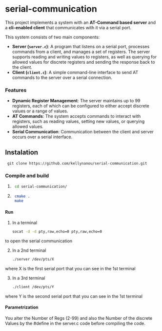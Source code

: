 # serial-communication


This project implements a system with an **AT-Command based server** and a **cli-enabled client** that communicates with it via a serial port.



This system consists of two main components:
- **Server (`server.c`)**: A program that listens on a serial port, processes commands from a client, and manages a set of registers. The server supports reading and writing values to registers, as well as querying for allowed values for discrete registers and sending the response back to the client.
- **Client (`client.c`)**: A simple command-line interface to send AT commands to the server over a serial connection.

### Features
- **Dynamic Register Management**: The server maintains up to 99 registers, each of which can be configured to either accept discrete values or a range of values.
- **AT Commands**: The system accepts commands to interact with registers, such as reading values, setting new values, or querying allowed values.
- **Serial Communication**: Communication between the client and server occurs over a serial interface.


## Instalation
     git clone https://github.com/kellynanou/serial-communication.git

     
### Compile and build

1. ```bash
    cd serial-communication/
1. ```bash
    cmake .
    make

#### Run

1.  In a terminal
    ```bash 
    socat -d -d pty,raw,echo=0 pty,raw,echo=0
to open the serial communication

2. In a 2nd terminal 
    ```bash
    ./server /dev/pts/X
where X is the first serial port that you can see in the 1st terminal    


3. In a 3rd terminal
    ```bash
    ./client /dev/pts/Y
where Y is the second serial port that you can see in the 1st terminal  



#### Parametrization
You alter the Number of Regs (2-99) and also the Number of the discrete Values by the #define in the server.c code before compiling the code.







    
